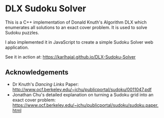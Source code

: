# DLX Sudoku Solver
This is a C++ implementation of Donald Knuth's Algorithm DLX which enumerates all solutions to an exact cover problem. It is used to solve Sudoku puzzles.

I also implemented it in JavaScript to create a simple Sudoku Solver web application.

See it in action at: https://karlhajal.github.io/DLX-Sudoku-Solver

## Acknowledgements
* Dr Knuth's *Dancing Links* Paper: http://www.ocf.berkeley.edu/~jchu/publicportal/sudoku/0011047.pdf
* Jonathan Chu's detailed explanation on turning a Sudoku grid into an exact cover problem: https://www.ocf.berkeley.edu/~jchu/publicportal/sudoku/sudoku.paper.html
